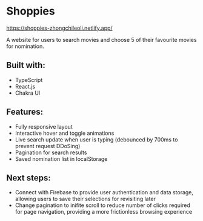 # Shoppies

https://shoppies-zhongchileoli.netlify.app/

A website for users to search movies and choose 5 of their favourite movies for nomination.

## Built with:

* TypeScript
* React.js
* Chakra UI

## Features:

* Fully responsive layout
* Interactive hover and toggle animations
* Live search update when user is typing (debounced by 700ms to prevent request DDoSing)
* Pagination for search results
* Saved nomination list in localStorage

## Next steps:

* Connect with Firebase to provide user authentication and data storage, allowing users to save their selections for revisiting later
* Change pagination to inifite scroll to reduce number of clicks required for page navigation, providing a more frictionless browsing experience
